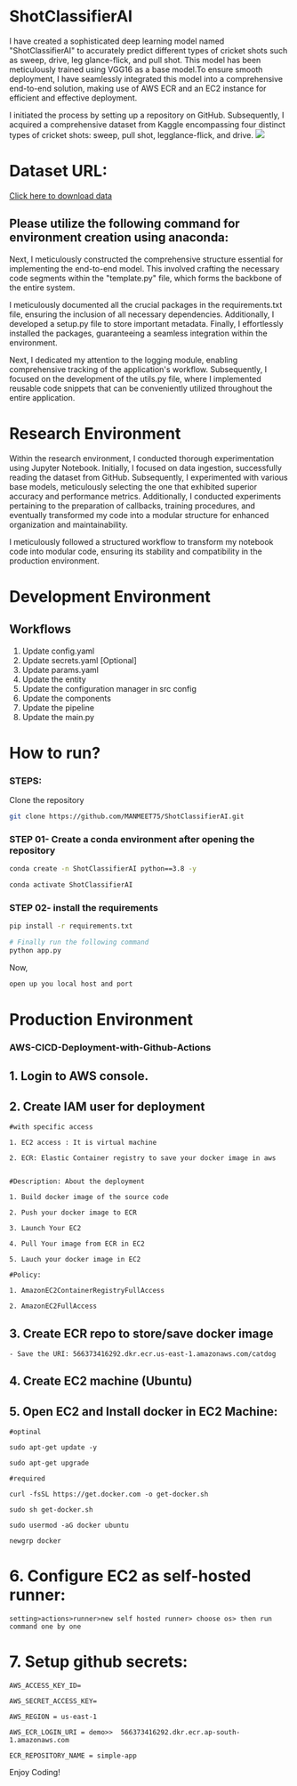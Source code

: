 # ShotClassifierAI
I have created a sophisticated deep learning model named "ShotClassifierAI" to accurately predict different types of cricket shots such as sweep, drive, leg glance-flick, and pull shot. This model has been meticulously trained using VGG16 as a base model.To ensure smooth deployment, I have seamlessly integrated this model into a comprehensive end-to-end solution, making use of AWS ECR and an EC2 instance for efficient and effective deployment.

I initiated the process by setting up a repository on GitHub. Subsequently, I acquired a comprehensive dataset from Kaggle encompassing four distinct types of cricket shots: sweep, pull shot, legglance-flick, and drive.
<img src="sampleV.gif">
# Dataset URL:
[Click here to download data](https://github.com/MANMEET75/ShotClassifierAI/raw/main/data/Cricket.zip)

## Please utilize the following command for environment creation using anaconda:

Next, I meticulously constructed the comprehensive structure essential for implementing the end-to-end model. This involved crafting the necessary code segments within the "template.py" file, which forms the backbone of the entire system.

I meticulously documented all the crucial packages in the requirements.txt file, ensuring the inclusion of all necessary dependencies. Additionally, I developed a setup.py file to store important metadata. Finally, I effortlessly installed the packages, guaranteeing a seamless integration within the environment.



Next, I dedicated my attention to the logging module, enabling comprehensive tracking of the application's workflow. Subsequently, I focused on the development of the utils.py file, where I implemented reusable code snippets that can be conveniently utilized throughout the entire application.

# Research Environment

Within the research environment, I conducted thorough experimentation using Jupyter Notebook. Initially, I focused on data ingestion, successfully reading the dataset from GitHub. Subsequently, I experimented with various base models, meticulously selecting the one that exhibited superior accuracy and performance metrics. Additionally, I conducted experiments pertaining to the preparation of callbacks, training procedures, and eventually transformed my code into a modular structure for enhanced organization and maintainability.

I meticulously followed a structured workflow to transform my notebook code into modular code, ensuring its stability and compatibility in the production environment.
# Development Environment
## Workflows

1. Update config.yaml
2. Update secrets.yaml [Optional]
3. Update params.yaml
4. Update the entity
5. Update the configuration manager in src config
6. Update the components
7. Update the pipeline 
8. Update the main.py


# How to run?
### STEPS:

Clone the repository

```bash
git clone https://github.com/MANMEET75/ShotClassifierAI.git
```
### STEP 01- Create a conda environment after opening the repository

```bash
conda create -n ShotClassifierAI python==3.8 -y
```

```bash
conda activate ShotClassifierAI
```


### STEP 02- install the requirements
```bash
pip install -r requirements.txt
```


```bash
# Finally run the following command
python app.py
```

Now,
```bash
open up you local host and port
```


# Production Environment
### AWS-CICD-Deployment-with-Github-Actions

## 1. Login to AWS console.

## 2. Create IAM user for deployment

	#with specific access

	1. EC2 access : It is virtual machine

	2. ECR: Elastic Container registry to save your docker image in aws


	#Description: About the deployment

	1. Build docker image of the source code

	2. Push your docker image to ECR

	3. Launch Your EC2 

	4. Pull Your image from ECR in EC2

	5. Lauch your docker image in EC2

	#Policy:

	1. AmazonEC2ContainerRegistryFullAccess

	2. AmazonEC2FullAccess

	
## 3. Create ECR repo to store/save docker image
    - Save the URI: 566373416292.dkr.ecr.us-east-1.amazonaws.com/catdog

	
## 4. Create EC2 machine (Ubuntu) 

## 5. Open EC2 and Install docker in EC2 Machine:
	
	
	#optinal

	sudo apt-get update -y

	sudo apt-get upgrade
	
	#required

	curl -fsSL https://get.docker.com -o get-docker.sh

	sudo sh get-docker.sh

	sudo usermod -aG docker ubuntu

	newgrp docker
	
# 6. Configure EC2 as self-hosted runner:
    setting>actions>runner>new self hosted runner> choose os> then run command one by one


# 7. Setup github secrets:

    AWS_ACCESS_KEY_ID=

    AWS_SECRET_ACCESS_KEY=

    AWS_REGION = us-east-1

    AWS_ECR_LOGIN_URI = demo>>  566373416292.dkr.ecr.ap-south-1.amazonaws.com

    ECR_REPOSITORY_NAME = simple-app

Enjoy Coding!
